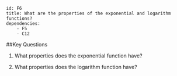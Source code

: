 ````
id: F6
title: What are the properties of the exponential and logarithm functions?
dependencies:
    - F5
    - C12
````
##Key Questions

1. What properties does the exponential function have?

1. What properties does the logarithm function have?

